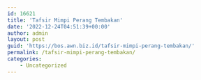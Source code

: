 ```yaml
---
id: 16621
title: 'Tafsir Mimpi Perang Tembakan'
date: '2022-12-24T04:51:39+00:00'
author: admin
layout: post
guid: 'https://bos.awn.biz.id/tafsir-mimpi-perang-tembakan/'
permalink: /tafsir-mimpi-perang-tembakan/
categories:
    - Uncategorized
---
```


